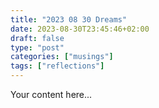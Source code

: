 ```yaml
---
title: "2023 08 30 Dreams"
date: 2023-08-30T23:45:46+02:00
draft: false
type: "post"
categories: ["musings"]
tags: ["reflections"]
---
```


Your content here...
